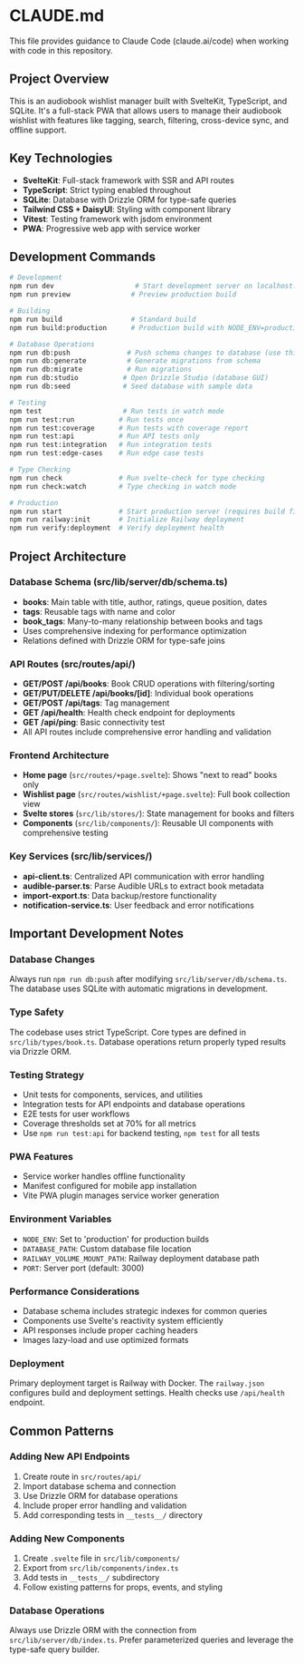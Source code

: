 # CLAUDE.md

This file provides guidance to Claude Code (claude.ai/code) when working with code in this repository.

## Project Overview

This is an audiobook wishlist manager built with SvelteKit, TypeScript, and SQLite. It's a full-stack PWA that allows users to manage their audiobook wishlist with features like tagging, search, filtering, cross-device sync, and offline support.

## Key Technologies

- **SvelteKit**: Full-stack framework with SSR and API routes
- **TypeScript**: Strict typing enabled throughout
- **SQLite**: Database with Drizzle ORM for type-safe queries
- **Tailwind CSS + DaisyUI**: Styling with component library
- **Vitest**: Testing framework with jsdom environment
- **PWA**: Progressive web app with service worker

## Development Commands

```bash
# Development
npm run dev                    # Start development server on localhost:5173
npm run preview               # Preview production build

# Building
npm run build                 # Standard build
npm run build:production      # Production build with NODE_ENV=production

# Database Operations
npm run db:push              # Push schema changes to database (use this after schema changes)
npm run db:generate          # Generate migrations from schema
npm run db:migrate           # Run migrations
npm run db:studio           # Open Drizzle Studio (database GUI)
npm run db:seed             # Seed database with sample data

# Testing
npm test                    # Run tests in watch mode
npm run test:run           # Run tests once
npm run test:coverage      # Run tests with coverage report
npm run test:api           # Run API tests only
npm run test:integration   # Run integration tests
npm run test:edge-cases    # Run edge case tests

# Type Checking
npm run check              # Run svelte-check for type checking
npm run check:watch        # Type checking in watch mode

# Production
npm run start              # Start production server (requires build first)
npm run railway:init       # Initialize Railway deployment
npm run verify:deployment  # Verify deployment health
```

## Project Architecture

### Database Schema (src/lib/server/db/schema.ts)

- **books**: Main table with title, author, ratings, queue position, dates
- **tags**: Reusable tags with name and color
- **book_tags**: Many-to-many relationship between books and tags
- Uses comprehensive indexing for performance optimization
- Relations defined with Drizzle ORM for type-safe joins

### API Routes (src/routes/api/)

- **GET/POST /api/books**: Book CRUD operations with filtering/sorting
- **GET/PUT/DELETE /api/books/[id]**: Individual book operations
- **GET/POST /api/tags**: Tag management
- **GET /api/health**: Health check endpoint for deployments
- **GET /api/ping**: Basic connectivity test
- All API routes include comprehensive error handling and validation

### Frontend Architecture

- **Home page** (`src/routes/+page.svelte`): Shows "next to read" books only
- **Wishlist page** (`src/routes/wishlist/+page.svelte`): Full book collection view
- **Svelte stores** (`src/lib/stores/`): State management for books and filters
- **Components** (`src/lib/components/`): Reusable UI components with comprehensive testing

### Key Services (src/lib/services/)

- **api-client.ts**: Centralized API communication with error handling
- **audible-parser.ts**: Parse Audible URLs to extract book metadata
- **import-export.ts**: Data backup/restore functionality
- **notification-service.ts**: User feedback and error notifications

## Important Development Notes

### Database Changes
Always run `npm run db:push` after modifying `src/lib/server/db/schema.ts`. The database uses SQLite with automatic migrations in development.

### Type Safety
The codebase uses strict TypeScript. Core types are defined in `src/lib/types/book.ts`. Database operations return properly typed results via Drizzle ORM.

### Testing Strategy
- Unit tests for components, services, and utilities
- Integration tests for API endpoints and database operations
- E2E tests for user workflows
- Coverage thresholds set at 70% for all metrics
- Use `npm run test:api` for backend testing, `npm test` for all tests

### PWA Features
- Service worker handles offline functionality
- Manifest configured for mobile app installation
- Vite PWA plugin manages service worker generation

### Environment Variables
- `NODE_ENV`: Set to 'production' for production builds
- `DATABASE_PATH`: Custom database file location
- `RAILWAY_VOLUME_MOUNT_PATH`: Railway deployment database path
- `PORT`: Server port (default: 3000)

### Performance Considerations
- Database schema includes strategic indexes for common queries
- Components use Svelte's reactivity system efficiently
- API responses include proper caching headers
- Images lazy-load and use optimized formats

### Deployment
Primary deployment target is Railway with Docker. The `railway.json` configures build and deployment settings. Health checks use `/api/health` endpoint.

## Common Patterns

### Adding New API Endpoints
1. Create route in `src/routes/api/`
2. Import database schema and connection
3. Use Drizzle ORM for database operations
4. Include proper error handling and validation
5. Add corresponding tests in `__tests__/` directory

### Adding New Components
1. Create `.svelte` file in `src/lib/components/`
2. Export from `src/lib/components/index.ts`
3. Add tests in `__tests__/` subdirectory
4. Follow existing patterns for props, events, and styling

### Database Operations
Always use Drizzle ORM with the connection from `src/lib/server/db/index.ts`. Prefer parameterized queries and leverage the type-safe query builder.